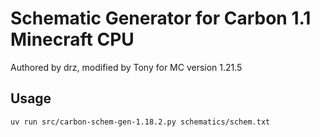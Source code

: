 # Schematic Generator for Carbon 1.1 Minecraft CPU

Authored by drz, modified by Tony for MC version 1.21.5

## Usage

```
uv run src/carbon-schem-gen-1.18.2.py schematics/schem.txt
```
